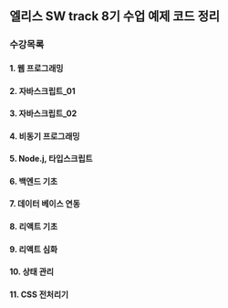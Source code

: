 ## 엘리스 SW track 8기 수업 예제 코드 정리

### 수강목록
#### 1. 웹 프로그래밍
#### 2. 자바스크립트_01
#### 3. 자바스크립트_02
#### 4. 비동기 프로그래밍
#### 5. Node.j, 타입스크립트
#### 6. 백엔드 기초
#### 7. 데이터 베이스 연동
#### 8. 리액트 기초
#### 9. 리액트 심화
#### 10. 상태 관리
#### 11. CSS 전처리기
